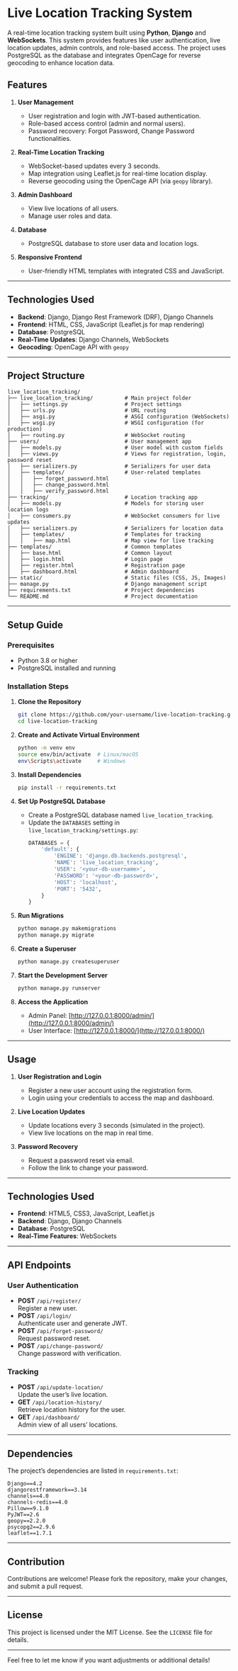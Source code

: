 # **Live Location Tracking System**

A real-time location tracking system built using **Python**, **Django** and **WebSockets**. This system provides features like user authentication, live location updates, admin controls, and role-based access. The project uses PostgreSQL as the database and integrates OpenCage for reverse geocoding to enhance location data.


## **Features**

1. **User Management**  
   - User registration and login with JWT-based authentication.  
   - Role-based access control (admin and normal users).  
   - Password recovery: Forgot Password, Change Password functionalities.

2. **Real-Time Location Tracking**  
   - WebSocket-based updates every 3 seconds.  
   - Map integration using Leaflet.js for real-time location display.  
   - Reverse geocoding using the OpenCage API (via `geopy` library).

3. **Admin Dashboard**  
   - View live locations of all users.  
   - Manage user roles and data.  

4. **Database**  
   - PostgreSQL database to store user data and location logs.

5. **Responsive Frontend**  
   - User-friendly HTML templates with integrated CSS and JavaScript.

---

## **Technologies Used**

- **Backend**: Django, Django Rest Framework (DRF), Django Channels  
- **Frontend**: HTML, CSS, JavaScript (Leaflet.js for map rendering)  
- **Database**: PostgreSQL  
- **Real-Time Updates**: Django Channels, WebSockets  
- **Geocoding**: OpenCage API with `geopy`  

---

## **Project Structure**

```plaintext
live_location_tracking/
├── live_location_tracking/          # Main project folder
│   ├── settings.py                  # Project settings
│   ├── urls.py                      # URL routing
│   ├── asgi.py                      # ASGI configuration (WebSockets)
│   ├── wsgi.py                      # WSGI configuration (for production)
│   ├── routing.py                   # WebSocket routing
├── users/                           # User management app
│   ├── models.py                    # User model with custom fields
│   ├── views.py                     # Views for registration, login, password reset
│   ├── serializers.py               # Serializers for user data
│   ├── templates/                   # User-related templates
│   │   ├── forget_password.html
│   │   ├── change_password.html
│   │   ├── verify_password.html
├── tracking/                        # Location tracking app
│   ├── models.py                    # Models for storing user location logs
│   ├── consumers.py                 # WebSocket consumers for live updates
│   ├── serializers.py               # Serializers for location data
│   ├── templates/                   # Templates for tracking
│   │   ├── map.html                 # Map view for live tracking
├── templates/                       # Common templates
│   ├── base.html                    # Common layout
│   ├── login.html                   # Login page
│   ├── register.html                # Registration page
│   ├── dashboard.html               # Admin dashboard
├── static/                          # Static files (CSS, JS, Images)
├── manage.py                        # Django management script
├── requirements.txt                 # Project dependencies
└── README.md                        # Project documentation
```

---

## **Setup Guide**

### Prerequisites

- Python 3.8 or higher  
- PostgreSQL installed and running  


### Installation Steps

1. **Clone the Repository**  
   ```bash
   git clone https://github.com/your-username/live-location-tracking.git
   cd live-location-tracking
   ```

2. **Create and Activate Virtual Environment**  
   ```bash
   python -m venv env
   source env/bin/activate  # Linux/macOS
   env\Scripts\activate     # Windows
   ```

3. **Install Dependencies**  
   ```bash
   pip install -r requirements.txt
   ```

4. **Set Up PostgreSQL Database**  
   - Create a PostgreSQL database named `live_location_tracking`.  
   - Update the `DATABASES` setting in `live_location_tracking/settings.py`:
     ```python
     DATABASES = {
         'default': {
             'ENGINE': 'django.db.backends.postgresql',
             'NAME': 'live_location_tracking',
             'USER': '<your-db-username>',
             'PASSWORD': '<your-db-password>',
             'HOST': 'localhost',
             'PORT': '5432',
         }
     }
     ```

5. **Run Migrations**  
   ```bash
   python manage.py makemigrations
   python manage.py migrate
   ```

6. **Create a Superuser**  
   ```bash
   python manage.py createsuperuser
   ```

7. **Start the Development Server**  
   ```bash
   python manage.py runserver
   ```

8. **Access the Application**  
   - Admin Panel: [http://127.0.0.1:8000/admin/](http://127.0.0.1:8000/admin/)  
   - User Interface: [http://127.0.0.1:8000/](http://127.0.0.1:8000/)

---

## **Usage**

1. **User Registration and Login**
   - Register a new user account using the registration form.
   - Login using your credentials to access the map and dashboard.

2. **Live Location Updates**
   - Update locations every 3 seconds (simulated in the project).
   - View live locations on the map in real time.

3. **Password Recovery**
   - Request a password reset via email.
   - Follow the link to change your password.

---



## **Technologies Used**

- **Frontend**: HTML5, CSS3, JavaScript, Leaflet.js  
- **Backend**: Django, Django Channels  
- **Database**: PostgreSQL  
- **Real-Time Features**: WebSockets  

---

## **API Endpoints**

### **User Authentication**
- **POST** `/api/register/`  
  Register a new user.  
- **POST** `/api/login/`  
  Authenticate user and generate JWT.  
- **POST** `/api/forget-password/`  
  Request password reset.  
- **POST** `/api/change-password/`  
  Change password with verification.

### **Tracking**
- **POST** `/api/update-location/`  
  Update the user’s live location.  
- **GET** `/api/location-history/`  
  Retrieve location history for the user.  
- **GET** `/api/dashboard/`  
  Admin view of all users’ locations.  

---

## **Dependencies**

The project’s dependencies are listed in `requirements.txt`:

```plaintext
Django==4.2
djangorestframework==3.14
channels==4.0
channels-redis==4.0
Pillow==9.1.0
PyJWT==2.6
geopy==2.2.0
psycopg2==2.9.6
leaflet==1.7.1
```

---

## **Contribution**

Contributions are welcome! Please fork the repository, make your changes, and submit a pull request.

---

## **License**

This project is licensed under the MIT License. See the `LICENSE` file for details.

---

Feel free to let me know if you want adjustments or additional details!
